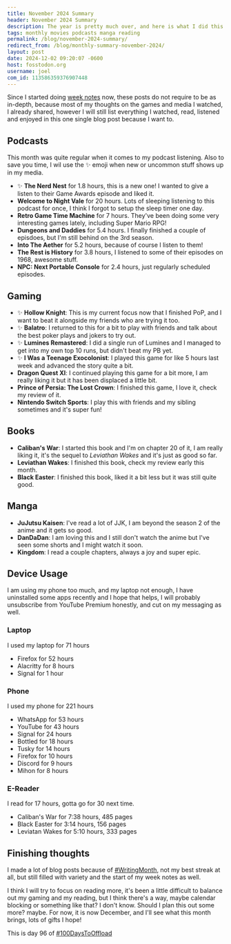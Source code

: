 ```yaml
---
title: November 2024 Summary
header: November 2024 Summary
description: The year is pretty much over, and here is what I did this last month! A lot of things have happened so let's review how it went
tags: monthly movies podcasts manga reading
permalink: /blog/november-2024-summary/
redirect_from: /blog/monthly-summary-november-2024/
layout: post
date: 2024-12-02 09:20:07 -0600
host: fosstodon.org
username: joel
com_id: 113586359376907448
---
```


Since I started doing [week notes](/more/tags/weeknotes) now, these posts do not require to be as in-depth, because most of my thoughts on the games and media I watched, I already shared, however I will still list everything I watched, read, listened and enjoyed in this one single blog post because I want to.

## Podcasts

This month was quite regular when it comes to my podcast listening. Also to save you time, I wil use the ✨ emoji when new or uncommon stuff shows up in my media.

- ✨ __The Nerd Nest__ for 1.8 hours, this is a new one! I wanted to give a listen to their Game Awards episode and liked it.
- __Welcome to Night Vale__ for 20 hours. Lots of sleeping listening to this podcast for once, I think I forgot to setup the sleep timer one day.
- __Retro Game Time Machine__ for 7 hours. They've been doing some very interesting games lately, including Super Mario RPG!
- __Dungeons and Daddies__ for 5.4 hours. I finally finished a couple of episdoes, but I'm still behind on the 3rd season.
- __Into The Aether__ for 5.2 hours, because of course I listen to them!
- __The Rest is History__ for 3.8 hours, I listened to some of their episodes on 1968, awesome stuff.
- __NPC: Next Portable Console__ for 2.4 hours, just regularly scheduled episodes.

## Gaming
- ✨ __Hollow Knight__: This is my current focus now that I finished PoP, and I want to beat it alongside my friends who are trying it too.
- ✨ __Balatro__: I returned to this for a bit to play with friends and talk about the best poker plays and jokers to try out.
- ✨ __Lumines Remastered__: I did a single run of Lumines and I managed to get into my own top 10 runs, but didn't beat my PB yet.
- ✨ __I Was a Teenage Exocolonist__: I played this game for like 5 hours last week and advanced the story quite a bit.
- __Dragon Quest XI__: I continued playing this game for a bit more, I am really liking it but it has been displaced a little bit.
- __Prince of Persia: The Lost Crown__: I finished this game, I love it, check my review of it.
- __Nintendo Switch Sports__: I play this with friends and my sibling sometimes and it's super fun!

## Books
- __Caliban's War__: I started this book and I'm on chapter 20 of it, I am really liking it, it's the sequel to _Leviathan Wakes_ and it's just as good so far.
- __Leviathan Wakes__: I finished this book, check my review early this month.
- __Black Easter__: I finished this book, liked it a bit less but it was still quite good.

## Manga
- __JuJutsu Kaisen__: I've read a lot of JJK, I am beyond the season 2 of the anime and it gets so good.
- __DanDaDan__: I am loving this and I still don't watch the anime but I've seen some shorts and I might watch it soon.
- __Kingdom__: I read a couple chapters, always a joy and super epic.

## Device Usage

I am using my phone too much, and my laptop not enough, I have uninstalled some apps recently and I hope that helps, I will probably unsubscribe from YouTube Premium honestly, and cut on my messaging as well.

### Laptop
I used my laptop for 71 hours
- Firefox for 52 hours
- Alacritty for 8 hours
- Signal for 1 hour

### Phone
I used my phone for 221 hours
- WhatsApp for 53 hours
- YouTube for 43 hours
- Signal for 24 hours
- Bottled for 18 hours
- Tusky for 14 hours
- Firefox for 10 hours
- Discord for 9 hours
- Mihon for 8 hours

### E-Reader

I read for 17 hours, gotta go for 30 next time.
- Caliban's War for 7:38 hours, 485 pages
- Black Easter for 3:14 hours, 156 pages
- Leviatan Wakes for 5:10 hours, 333 pages

## Finishing thoughts

I made a lot of blog posts because of [#WritingMonth](https://writingmonth.org), not my best streak at all, but still filled with variety and the start of my week notes as well.

I think I will try to focus on reading more, it's been a little difficult to balance out my gaming and my reading, but I think there's a way, maybe calendar blocking or something like that? I don't know. Should I plan this out some more? maybe. For now, it is now December, and I'll see what this month brings, lots of gifts I hope!

This is day 96 of [#100DaysToOffload](https://100daystooffload.com)
